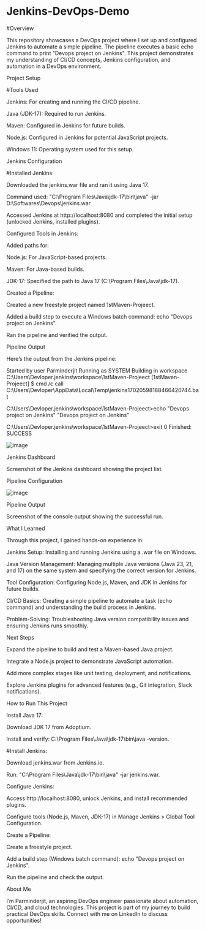 # Jenkins-DevOps-Demo




#Overview

This repository showcases a DevOps project where I set up and configured Jenkins to automate a simple pipeline. The pipeline executes a basic echo command to print "Devops project on Jenkins". This project demonstrates my understanding of CI/CD concepts, Jenkins configuration, and automation in a DevOps environment.



Project Setup

#Tools Used





Jenkins: For creating and running the CI/CD pipeline.



Java (JDK-17): Required to run Jenkins.



Maven: Configured in Jenkins for future builds.



Node.js: Configured in Jenkins for potential JavaScript projects.



Windows 11: Operating system used for this setup.

Jenkins Configuration





#Installed Jenkins:





Downloaded the jenkins.war file and ran it using Java 17.



Command used: "C:\Program Files\Java\jdk-17\bin\java" -jar D:\Softwares\Devops\jenkins.war



Accessed Jenkins at http://localhost:8080 and completed the initial setup (unlocked Jenkins, installed plugins).



Configured Tools in Jenkins:





Added paths for:





Node.js: For JavaScript-based projects.



Maven: For Java-based builds.



JDK-17: Specified the path to Java 17 (C:\Program Files\Java\jdk-17).



Created a Pipeline:





Created a new freestyle project named 1stMaven-Projeect.



Added a build step to execute a Windows batch command: echo "Devops project on Jenkins".



Ran the pipeline and verified the output.



Pipeline Output

Here’s the output from the Jenkins pipeline:

Started by user Parminderjit
Running as SYSTEM
Building in workspace C:\Users\Devloper\.jenkins\workspace\1stMaven-Projeect
[1stMaven-Projeect] $ cmd /c call C:\Users\Devloper\AppData\Local\Temp\jenkins17020598188466420744.bat

C:\Users\Devloper\.jenkins\workspace\1stMaven-Projeect>echo "Devops project on Jenkins" 
"Devops project on Jenkins"

C:\Users\Devloper\.jenkins\workspace\1stMaven-Projeect>exit 0 
Finished: SUCCESS

![image](https://github.com/user-attachments/assets/252c99f4-8c87-485b-a3bf-cf59bda3d171)

Jenkins Dashboard



Screenshot of the Jenkins dashboard showing the project list.

Pipeline Configuration



![image](https://github.com/user-attachments/assets/04611765-6fde-4cde-8097-a0defee7b3e5)


Pipeline Output



Screenshot of the console output showing the successful run.



What I Learned

Through this project, I gained hands-on experience in:





Jenkins Setup: Installing and running Jenkins using a .war file on Windows.



Java Version Management: Managing multiple Java versions (Java 23, 21, and 17) on the same system and specifying the correct version for Jenkins.



Tool Configuration: Configuring Node.js, Maven, and JDK in Jenkins for future builds.



CI/CD Basics: Creating a simple pipeline to automate a task (echo command) and understanding the build process in Jenkins.



Problem-Solving: Troubleshooting Java version compatibility issues and ensuring Jenkins runs smoothly.



Next Steps





Expand the pipeline to build and test a Maven-based Java project.



Integrate a Node.js project to demonstrate JavaScript automation.



Add more complex stages like unit testing, deployment, and notifications.



Explore Jenkins plugins for advanced features (e.g., Git integration, Slack notifications).



How to Run This Project





Install Java 17:





Download JDK 17 from Adoptium.



Install and verify: C:\Program Files\Java\jdk-17\bin\java -version.



#Install Jenkins:





Download jenkins.war from Jenkins.io.



Run: "C:\Program Files\Java\jdk-17\bin\java" -jar jenkins.war.



Configure Jenkins:





Access http://localhost:8080, unlock Jenkins, and install recommended plugins.



Configure tools (Node.js, Maven, JDK-17) in Manage Jenkins > Global Tool Configuration.



Create a Pipeline:





Create a freestyle project.



Add a build step (Windows batch command): echo "Devops project on Jenkins".



Run the pipeline and check the output.



About Me

I’m Parminderjit, an aspiring DevOps engineer passionate about automation, CI/CD, and cloud technologies. This project is part of my journey to build practical DevOps skills. Connect with me on LinkedIn to discuss opportunities!
